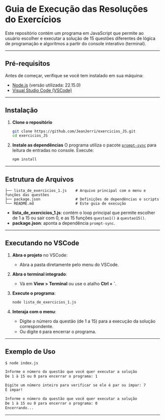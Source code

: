 # Guia de Execução das Resoluções do Exercícios

Este repositório contém um programa em JavaScript que permite ao usuário escolher e executar a solução de 15 questões diferentes de lógica de programação e algoritmos a partir do console interativo (terminal).

---

## Pré-requisitos

Antes de começar, verifique se você tem instalado em sua máquina:

* [Node.js](https://nodejs.org/) (versão utilizada: 22.15.0)
* [Visual Studio Code (VSCode)](https://code.visualstudio.com/)

---

## Instalação

1. **Clone o repositório**
   ```bash
   git clone https://github.com/JeanJerri/exercicios_JS.git
   cd exercicios_JS
   ```

2. **Instale as dependências**
   O programa utiliza o pacote [`prompt-sync`](https://www.npmjs.com/package/prompt-sync) para leitura de entradas no console. Execute:
   ```bash
   npm install
   ```

---

## Estrutura de Arquivos

```
├── lista_de_exercicios_1.js    # Arquivo principal com o menu e funções das questões
├── package.json                # Definições de dependências e scripts
└── README.md                   # Este guia de execução
```

* **lista_de_exercicios_1.js**: contém o loop principal que permite escolher de 1 a 15 ou sair com 0, e as 15 funções `questao1()` a `questao15()`.
* **package.json**: aponta a dependência `prompt-sync`.

---

## Executando no VSCode

1. **Abra o projeto** no VSCode:
   * Abra a pasta diretamente pelo menu do VSCode.

2. **Abra o terminal integrado**:
   * Vá em **View > Terminal** ou use o atalho **Ctrl + \`**.

3. **Execute o programa**:
   ```bash
   node lista_de_exercicios_1.js
   ```

4. **Interaja com o menu**:
   * Digite o número da questão (de 1 a 15) para a execução da solução correspondente.
   * Ou digite `0` para encerrar o programa.

---

## Exemplo de Uso

```bash
$ node index.js

Informe o número da questão que você quer executar a solução
De 1 à 15 ou 0 para encerrar o programa: 1

Digite um número inteiro para verificar se ele é par ou ímpar: 7
É impar!

Informe o número da questão que você quer executar a solução
De 1 à 15 ou 0 para encerrar o programa: 0
Encerrando...
```

---